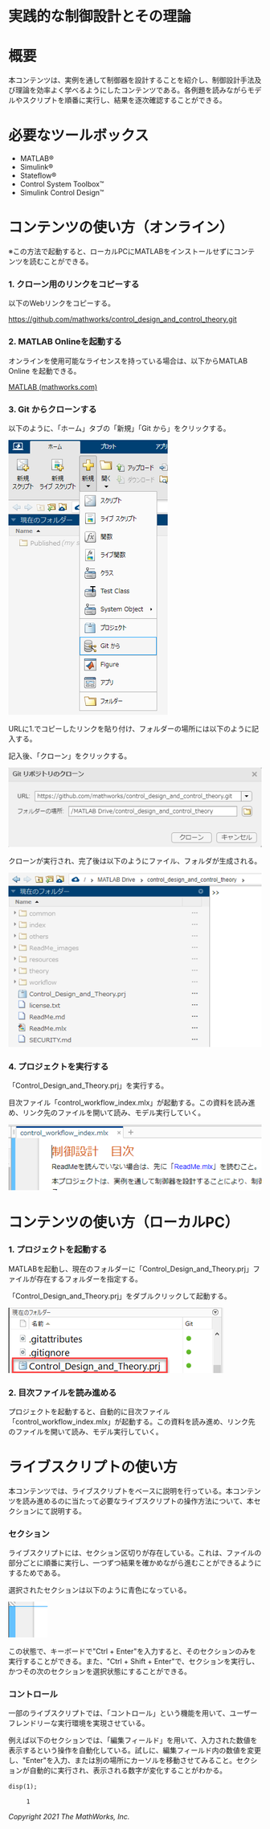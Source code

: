# 実践的な制御設計とその理論
# 概要


本コンテンツは、実例を通して制御器を設計することを紹介し、制御設計手法及び理論を効率よく学べるようにしたコンテンツである。各例題を読みながらモデルやスクリプトを順番に実行し、結果を逐次確認することができる。


# 必要なツールボックス

   -  MATLAB® 
   -  Simulink® 
   -  Stateflow® 
   -  Control System Toolbox™ 
   -  Simulink Control Design™ 

# コンテンツの使い方（オンライン）


※この方法で起動すると、ローカルPCにMATLABをインストールせずにコンテンツを読むことができる。


### 1. クローン用のリンクをコピーする


以下のWebリンクをコピーする。




https://github.com/mathworks/control_design_and_control_theory.git


### 2. MATLAB Onlineを起動する


オンラインを使用可能なライセンスを持っている場合は、以下からMATLAB Online を起動できる。




[MATLAB (mathworks.com)](https://matlab.mathworks.com/)


### 3. Git からクローンする


以下のように、「ホーム」タブの「新規」「Git から」をクリックする。




![image_0.png](ReadMe_images/image_0.png)




URLに1.でコピーしたリンクを貼り付け、フォルダーの場所には以下のように記入する。




記入後、「クローン」をクリックする。




![image_1.png](ReadMe_images/image_1.png)




クローンが実行され、完了後は以下のようにファイル、フォルダが生成される。




![image_2.png](ReadMe_images/image_2.png)


### 4. プロジェクトを実行する


「Control_Design_and_Theory.prj」を実行する。




目次ファイル「control_workflow_index.mlx」が起動する。この資料を読み進め、リンク先のファイルを開いて読み、モデル実行していく。




![image_3.png](ReadMe_images/image_3.png)


# コンテンツの使い方（ローカルPC）
### 1. プロジェクトを起動する


MATLABを起動し、現在のフォルダーに「Control_Design_and_Theory.prj」ファイルが存在するフォルダーを指定する。




「Control_Design_and_Theory.prj」をダブルクリックして起動する。




![image_4.png](ReadMe_images/image_4.png)


### 2. 目次ファイルを読み進める


プロジェクトを起動すると、自動的に目次ファイル「control_workflow_index.mlx」が起動する。この資料を読み進め、リンク先のファイルを開いて読み、モデル実行していく。


# ライブスクリプトの使い方


本コンテンツでは、ライブスクリプトをベースに説明を行っている。本コンテンツを読み進めるのに当たって必要なライブスクリプトの操作方法について、本セクションにて説明する。


### セクション


ライブスクリプトには、セクション区切りが存在している。これは、ファイルの部分ごとに順番に実行し、一つずつ結果を確かめながら進むことができるようにするためである。




選択されたセクションは以下のように青色になっている。




![image_5.png](ReadMe_images/image_5.png)




この状態で、キーボードで"Ctrl + Enter"を入力すると、そのセクションのみを実行することができる。また、"Ctrl + Shift + Enter"で、セクションを実行し、かつその次のセクションを選択状態にすることができる。


### コントロール


一部のライブスクリプトでは、「コントロール」という機能を用いて、ユーザーフレンドリーな実行環境を実現させている。




例えば以下のセクションでは、「編集フィールド」を用いて、入力された数値を表示するという操作を自動化している。試しに、編集フィールド内の数値を変更し、"Enter"を入力、または別の場所にカーソルを移動させてみること。セクションが自動的に実行され、表示される数字が変化することがわかる。



```matlab:Code
disp(1);
```


```text:Output
     1
```

  


*Copyright 2021 The MathWorks, Inc.*


